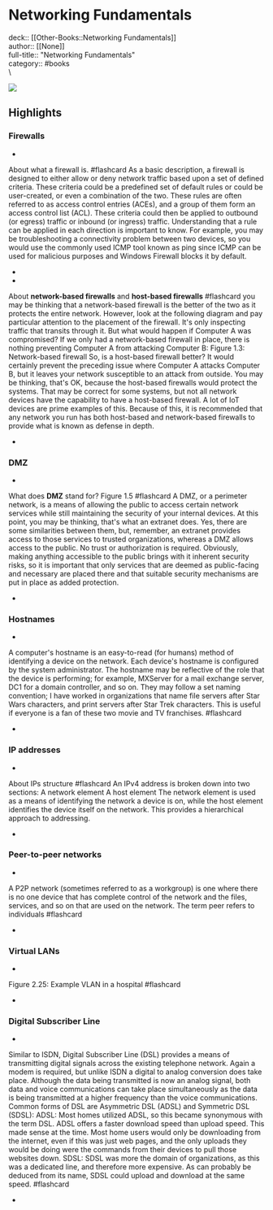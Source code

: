 # Networking Fundamentals

deck:: [[Other-Books::Networking Fundamentals]]\
author:: [[None]]\
full-title:: "Networking Fundamentals"\
category:: #books\
\

![](https://learning.oreilly.com/covers/9781838643508/)

## Highlights
### Firewalls
- 
 About what a firewall is. #flashcard 
    As a basic description, a firewall is designed to either allow or deny network traffic based upon a set of defined criteria. These criteria could be a predefined set of default rules or could be user-created, or even a combination of the two. These rules are often referred to as access control entries (ACEs), and a group of them form an access control list (ACL). These criteria could then be applied to outbound (or egress) traffic or inbound (or ingress) traffic. Understanding that a rule can be applied in each direction is important to know. For example, you may be troubleshooting a connectivity problem between two devices, so you would use the commonly used ICMP tool known as ping since ICMP can be used for malicious purposes and Windows Firewall blocks it by default.

    
-
- 
 About **network-based firewalls** and **host-based firewalls** #flashcard 
    you may be thinking that a network-based firewall is the better of the two as it protects the entire network. However, look at the following diagram and pay particular attention to the placement of the firewall. It's only inspecting traffic that transits through it. But what would happen if Computer A was compromised? If we only had a network-based firewall in place, there is nothing preventing Computer A from attacking Computer B:
     Figure 1.3: Network-based firewall
     So, is a host-based firewall better? It would certainly prevent the preceding issue where Computer A attacks Computer B, but it leaves your network susceptible to an attack from outside. You may be thinking, that's OK, because the host-based firewalls would protect the systems. That may be correct for some systems, but not all network devices have the capability to have a host-based firewall. A lot of IoT devices are prime examples of this. Because of this, it is recommended that any network you run has both host-based and network-based firewalls to provide what is known as defense in depth.

    
-
### DMZ
- 
 What does **DMZ** stand for?
   Figure 1.5 #flashcard 
    A DMZ, or a perimeter network, is a means of allowing the public to access certain network services while still maintaining the security of your internal devices. At this point, you may be thinking, that's what an extranet does. Yes, there are some similarities between them, but, remember, an extranet provides access to those services to trusted organizations, whereas a DMZ allows access to the public. No trust or authorization is required.
     Obviously, making anything accessible to the public brings with it inherent security risks, so it is important that only services that are deemed as public-facing and necessary are placed there and that suitable security mechanisms are put in place as added protection.

    
-
### Hostnames
- 

A computer's hostname is an easy-to-read (for humans) method of identifying a device on the network. Each device's hostname is configured by the system administrator. The hostname may be reflective of the role that the device is performing; for example, MXServer for a mail exchange server, DC1 for a domain controller, and so on. They may follow a set naming convention; I have worked in organizations that name file servers after Star Wars characters, and print servers after Star Trek characters. This is useful if everyone is a fan of these two movie and TV franchises. #flashcard 


    
-
### IP addresses
- 
 About IPs structure #flashcard 
    An IPv4 address is broken down into two sections:
     A network element
     A host element
     The network element is used as a means of identifying the network a device is on, while the host element identifies the device itself on the network. This provides a hierarchical approach to addressing.

    
-
### Peer-to-peer networks
- 

A P2P network (sometimes referred to as a workgroup) is one where there is no one device that has complete control of the network and the files, services, and so on that are used on the network. The term peer refers to individuals #flashcard 


    
-
### Virtual LANs
- 

Figure 2.25: Example VLAN in a hospital #flashcard 


    
-
### Digital Subscriber Line
- 

Similar to ISDN, Digital Subscriber Line (DSL) provides a means of transmitting digital signals across the existing telephone network. Again a modem is required, but unlike ISDN a digital to analog conversion does take place. Although the data being transmitted is now an analog signal, both data and voice communications can take place simultaneously as the data is being transmitted at a higher frequency than the voice communications. Common forms of DSL are Asymmetric DSL (ADSL) and Symmetric DSL (SDSL):
     ADSL: Most homes utilized ADSL, so this became synonymous with the term DSL. ADSL offers a faster download speed than upload speed. This made sense at the time. Most home users would only be downloading from the internet, even if this was just web pages, and the only uploads they would be doing were the commands from their devices to pull those websites down.
     SDSL: SDSL was more the domain of organizations, as this was a dedicated line, and therefore more expensive. As can probably be deduced from its name, SDSL could upload and download at the same speed. #flashcard 


    
-
